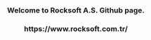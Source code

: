 <h3 align="center">Welcome to Rocksoft A.S. Github page.</h3>
<!-- <img align="center" src="./Rocksoft-Gorseller/rock-logo-small_Çalişma-Yüzeyi-1.png" width="300" 
     height="100"/> -->
<h3 align="center" <img align="center" src="./Rocksoft-Gorseller/rock-logo-small_Çalişma-Yüzeyi-1.png" width="300" 
     height="100"/> </h3>

 <h3 align="center">https://www.rocksoft.com.tr/</h3> 
<p align="left">
</p>
